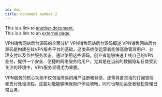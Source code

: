 ```yaml
---
id: doc
title: document number 2
---
```


This is a link to [another document.](doc3.md)  
This is a link to an [external page.](http://www.example.com)

VPN销售网站后台源码的全面分析
VPN销售网站后台源码概述
VPN销售网站后台源码是构建在线VPN服务平台的基础。这类系统使运营者能够高效管理用户、处理支付以及监控服务状态。通过使用这些源码，创业者能够快速上线自己的VPN业务，提供一个安全、便捷的网络服务给用户。尤其是在当前的数据隐私日益受到关注的环境中，VPN服务显得尤为重要。

VPN服务的核心功能不仅包括简易的用户注册和登录，还需具备灵活的订阅管理和支付处理流程。这些功能能够确保用户体验顺畅，同时也帮助运营者轻松管理日常业务。
